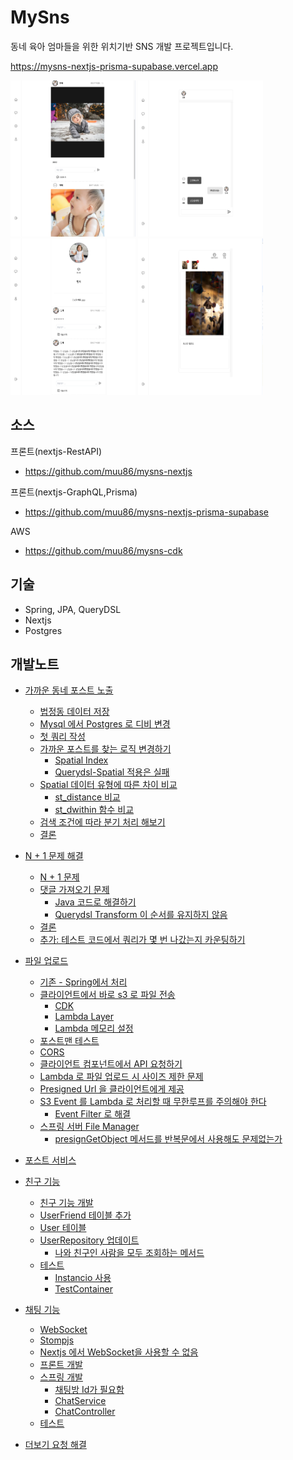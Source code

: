 # MySns

동네 육아 엄마들을 위한 위치기반 SNS 개발 프로젝트입니다.

https://mysns-nextjs-prisma-supabase.vercel.app

<div>
<img src="./dev_notes/images/스크린샷 2024-04-12 오전 3.35.59.png" width=200 height=250">
<img src="./dev_notes/images/스크린샷 2024-04-12 오전 3.36.16.png" width=200 height=250>
<img src="./dev_notes/images/스크린샷 2024-04-12 오전 3.37.33.png" width=200 height=250>
<img src="./dev_notes/images/스크린샷 2024-04-12 오전 3.36.47.png" width=200 height=250>
<div>

## 소스

프론트(nextjs-RestAPI)
- https://github.com/muu86/mysns-nextjs

프론트(nextjs-GraphQL,Prisma)
- https://github.com/muu86/mysns-nextjs-prisma-supabase

AWS
- https://github.com/muu86/mysns-cdk

## 기술

- Spring, JPA, QueryDSL
- Nextjs
- Postgres


## 개발노트
- [가까운 동네 포스트 노출](<dev_notes/가까운 동네의 포스트를 우선적으로 노출.md>)
  - [법정동 데이터 저장](<dev_notes/가까운 동네의 포스트를 우선적으로 노출.md#법정동-데이터-저장>)
  - [Mysql 에서 Postgres 로 디비 변경](<dev_notes/가까운 동네의 포스트를 우선적으로 노출.md#mysql-에서-postgres-로-디비-변경>)
  - [첫 쿼리 작성](<dev_notes/가까운 동네의 포스트를 우선적으로 노출.md#첫-쿼리-작성>)
  - [가까운 포스트를 찾는 로직 변경하기](<dev_notes/가까운 동네의 포스트를 우선적으로 노출.md#가까운-포스트를-찾는-로직-변경하기>)
    - [Spatial Index](<dev_notes/가까운 동네의 포스트를 우선적으로 노출.md#spatial-index>)
    - [Querydsl-Spatial 적용은 실패](<dev_notes/가까운 동네의 포스트를 우선적으로 노출.md#querydsl-spatial-적용은-실패>)
  - [Spatial 데이터 유형에 따른 차이 비교](<dev_notes/가까운 동네의 포스트를 우선적으로 노출.md#spatial-데이터-유형에-따른-차이-비교>)
    - [st\_distance 비교](<dev_notes/가까운 동네의 포스트를 우선적으로 노출.md#st_distance-비교>)
    - [st\_dwithin 함수 비교](<dev_notes/가까운 동네의 포스트를 우선적으로 노출.md#st_dwithin-함수-비교>)
  - [검색 조건에 따라 분기 처리 해보기](<dev_notes/가까운 동네의 포스트를 우선적으로 노출.md#검색-조건에-따라-분기-처리-해보기>)
  - [결론](<dev_notes/가까운 동네의 포스트를 우선적으로 노출.md#결론>)
  
- [N + 1 문제 해결](<dev_notes/N+1 문제해결과 댓글을 3개까지 노출하기.md>)
  - [N + 1 문제](<dev_notes/N+1 문제해결과 댓글을 3개까지 노출하기.md#n--1-문제>)
  - [댓글 가져오기 문제](<dev_notes/N+1 문제해결과 댓글을 3개까지 노출하기.md#댓글-가져오기-문제>)
    - [Java 코드로 해결하기](<dev_notes/N+1 문제해결과 댓글을 3개까지 노출하기.md#java-코드로-해결하기>)
    - [Querydsl Transform 이 순서를 유지하지 않음](<dev_notes/N+1 문제해결과 댓글을 3개까지 노출하기.md##querydsl-transform-이-순서를-유지하지-않음>)
  - [결론](<dev_notes/N+1 문제해결과 댓글을 3개까지 노출하기.md#결론>)
  - [추가: 테스트 코드에서 쿼리가 몇 번 나갔는지 카운팅하기](<dev_notes/N+1 문제해결과 댓글을 3개까지 노출하기.md#추가-테스트-코드에서-쿼리가-몇-번-나갔는지-카운팅하기>)
  
- [파일 업로드](<dev_notes/파일 업로드 개발 과정.md>)
  - [기존 - Spring에서 처리](<dev_notes/파일 업로드 개발 과정.md#기존---spring에서-처리>)
  - [클라이언트에서 바로 s3 로 파일 전송](<dev_notes/파일 업로드 개발 과정.md#클라이언트에서-바로-s3-로-파일-전송>)
    - [CDK](<dev_notes/파일 업로드 개발 과정.md#cdk>)
    - [Lambda Layer](<dev_notes/파일 업로드 개발 과정.md#lambda-layer>)
    - [Lambda 메모리 설정](<dev_notes/파일 업로드 개발 과정.md#lambda-메모리-설정>)
  - [포스트맨 테스트](<dev_notes/파일 업로드 개발 과정.md#포스트맨-테스트>)
  - [CORS](<dev_notes/파일 업로드 개발 과정.md#cors>)
  - [클라이언트 컴포넌트에서 API 요청하기](<dev_notes/파일 업로드 개발 과정.md#클라이언트-컴포넌트에서-api-요청하기>)
  - [Lambda 로 파일 업로드 시 사이즈 제한 문제](<dev_notes/파일 업로드 개발 과정.md#lambda-로-파일-업로드-시-사이즈-제한-문제>)
  - [Presigned Url 을 클라이언트에게 제공](<dev_notes/파일 업로드 개발 과정.md#presigned-url-을-클라이언트에게-제공>)
  - [S3 Event 를 Lambda 로 처리할 때 무한루프를 주의해야 한다](<dev_notes/파일 업로드 개발 과정.md#s3-event-를-lambda-로-처리할-때-무한루프를-주의해야-한다>)
    - [Event Filter 로 해결](<dev_notes/파일 업로드 개발 과정.md#event-filter-로-해결>)
  - [스프링 서버 File Manager](<dev_notes/파일 업로드 개발 과정.md#스프링-서버-file-manager>)
    - [presignGetObject 메서드를 반복문에서 사용해도 문제없는가](<dev_notes/파일 업로드 개발 과정.md#presigngetobject-메서드를-반복문에서-사용해도-문제없는가>)

- [포스트 서비스](<dev_notes/포스트 서비스 개발 과정.md>)
  
- [친구 기능](<dev_notes/친구 기능 개발 과정.md>) 
  - [친구 기능 개발](#친구-기능-개발)
  - [UserFriend 테이블 추가](<dev_notes/친구 기능 개발 과정.md#userfriend-테이블-추가>)
  - [User 테이블](<dev_notes/친구 기능 개발 과정.md#user-테이블>)
  - [UserRepository 업데이트](<dev_notes/친구 기능 개발 과정.md#userrepository-업데이트>)
    - [나와 친구인 사람을 모두 조회하는 메서드](<dev_notes/친구 기능 개발 과정.md#나와-친구인-사람을-모두-조회하는-메서드>)
  - [테스트](<dev_notes/친구 기능 개발 과정.md#테스트>)
    - [Instancio 사용](<dev_notes/친구 기능 개발 과정.md#instancio-사용>)
    - [TestContainer](<dev_notes/친구 기능 개발 과정.md#testcontainer>)
  
- [채팅 기능](<dev_notes/채팅 기능 개발 과정.md>) 
  - [WebSocket](<dev_notes/채팅 기능 개발 과정.md#websocket>)
  - [Stompjs](<dev_notes/채팅 기능 개발 과정.md#stompjs>)
  - [Nextjs 에서 WebSocket을 사용할 수 없음](<dev_notes/채팅 기능 개발 과정.md#nextjs-에서-websocket을-사용할-수-없음>)
  - [프론트 개발](<dev_notes/채팅 기능 개발 과정.md#프론트-개발>)
  - [스프링 개발](<dev_notes/채팅 기능 개발 과정.md#스프링-개발>)
    - [채팅방 Id가 필요함](<dev_notes/채팅 기능 개발 과정.md#채팅방-id가-필요함>)
    - [ChatService](<dev_notes/채팅 기능 개발 과정.md#chatservice>)
    - [ChatController](<dev_notes/채팅 기능 개발 과정.md#chatcontroller>)
  - [테스트](<dev_notes/채팅 기능 개발 과정.md#테스트>)
- [더보기 요청 해결](<dev_notes/Post 더 보기 요청 처리 과정.md>)
